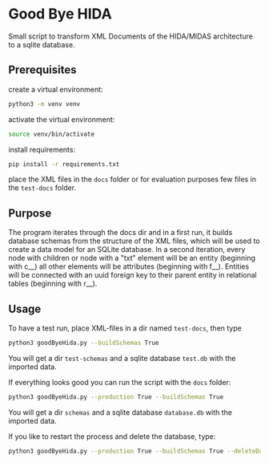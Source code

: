 # Good Bye HIDA
Small script to transform XML Documents of the HIDA/MIDAS architecture to a sqlite database.

## Prerequisites
create a virtual environment:
```bash
python3 -m venv venv
```
activate the virtual environment:
```bash
source venv/bin/activate
```
install requirements:
```bash
pip install -r requirements.txt
```
place the XML files in the `docs` folder or for evaluation purposes few files in the `test-docs` folder.

## Purpose
The program iterates through the docs dir and in a first run, it builds database schemas from the 
structure of the XML files, which will be used to create a data model for an SQLite database.
In a second iteration, every node with children or node with a "txt" element will be an entity (beginning with c__)
all other elements will be attributes (beginning with f__). Entities will be connected with an uuid
foreign key to their parent entity in relational tables (beginning with r__).
## Usage
To have a test run, place XML-files in a dir named `test-docs`, then type
```bash
python3 goodByeHida.py --buildSchemas True 
```
You will get a dir `test-schemas` and a sqlite database `test.db` with the imported data.

If everything looks good you can run the script with the `docs` folder:
```bash
python3 goodByeHida.py --production True --buildSchemas True 
```
You will get a dir `schemas` and a sqlite database `database.db` with the imported data.

If you like to restart the process and delete the database, type:
```bash
python3 goodByeHida.py --production True --buildSchemas True --deleteDatabase True
```
